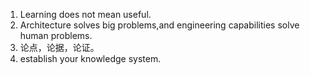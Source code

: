 1. Learning does not mean useful.
2. Architecture solves big problems,and engineering capabilities solve human problems.
3. 论点，论据，论证。
4. establish your knowledge system.